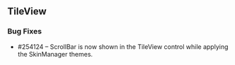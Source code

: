 ## TileView

### Bug Fixes


* \#254124 – ScrollBar is now shown in the TileView control while applying the SkinManager themes.